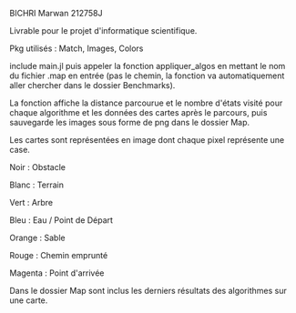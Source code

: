 BICHRI Marwan 212758J

Livrable pour le projet d'informatique scientifique.

Pkg utilisés : Match, Images, Colors

include main.jl puis appeler la fonction appliquer_algos en mettant le nom du fichier .map en entrée (pas le chemin, la fonction va automatiquement aller chercher dans le dossier Benchmarks).

La fonction affiche la distance parcourue et le nombre d'états visité pour chaque algorithme et les données des cartes après le parcours, puis sauvegarde les images sous forme de png dans le dossier Map.

Les cartes sont représentées en image dont chaque pixel représente une case.

Noir : Obstacle

Blanc : Terrain

Vert : Arbre

Bleu : Eau / Point de Départ

Orange : Sable

Rouge : Chemin emprunté

Magenta : Point d'arrivée

Dans le dossier Map sont inclus les derniers résultats des algorithmes sur une carte.
